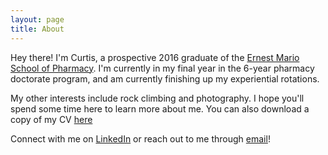 ```yaml
---
layout: page
title: About
---
```


Hey there! I'm Curtis, a prospective 2016 graduate of the [Ernest Mario School of Pharmacy](http://pharmacy.rutgers.edu). I'm currently in my final year in the 6-year pharmacy doctorate program, and am currently finishing up my experiential rotations.

My other interests include rock climbing and photography.
I hope you'll spend some time here to learn more about me. You can also download a copy of my CV [here](http://curtisli.co/files/Curriculum_Vitae)

Connect with me on [LinkedIn](http://www.linkedin.com/in/curtislipharmd) or reach out to me through [email](mailto:curtisfanli@gmail.com)!